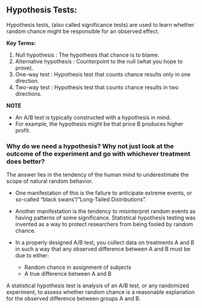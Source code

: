 ## Hypothesis Tests:

Hypothesis tests, (also called significance tests) are used to learn whether random chance might be responsible for an observed effect.

**Key Terms:**
1. Null hypothesis : The hypothesis that chance is to blame.
2. Alternative hypothesis : Counterpoint to the null (what you hope to prove).
3. One-way test : Hypothesis test that counts chance results only in one direction.
4. Two-way test : Hypothesis test that counts chance results in two directions.

**NOTE**
- An A/B test is typically constructed with a hypothesis in mind. 
- For example, the hypothesis might be that price B produces higher profit. 

### Why do we need a hypothesis? Why not just look at the outcome of the experiment and go with whichever treatment does better?

The answer lies in the tendency of the human mind to underestimate the scope of natural random behavior. 
- One manifestation of this is the failure to anticipate extreme events, or so-called “black swans”/“Long-Tailed Distributions”. 
- Another manifestation is the tendency to misinterpret random events as having patterns of some significance. Statistical hypothesis testing was invented as a way to protect researchers from being fooled by random chance.

- In a properly designed A/B test, you collect data on treatments A and B in such a way that any observed difference between A and B must be due to either:
  - Random chance in assignment of subjects
  - A true difference between A and B

A statistical hypothesis test is analysis of an A/B test, or any randomized experiment, to assess whether random chance is a reasonable explanation for the observed difference between groups A and B.
